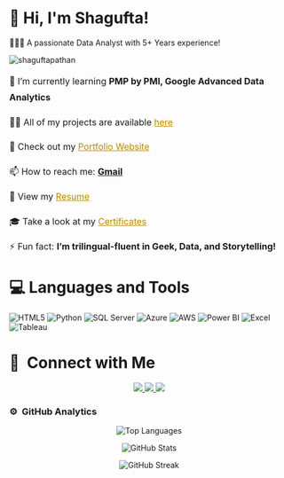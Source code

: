 

# 🫡 Hi, I'm Shagufta!
👩🏻‍💻 A passionate Data Analyst with 5+ Years experience!<br/>

<p align="left"> <img src="https://komarev.com/ghpvc/?username=shaguftapathan&label=Profile%20views&color=0e75b6&style=flat" alt="shaguftapathan" /> </p>

<div style="line-height: 1.8; font-size: 1rem;">

  <p>🌱 I’m currently learning <strong>PMP by PMI, Google Advanced Data Analytics</strong></p>

  <p>👨‍💻 All of my projects are available <a href="https://shaguftapathan.github.io/Data_Analytics_All_Projects/" style="color: #b58900;" target="_blank">here</a></p>

  <p>📝 Check out my <a href="https://shaguftapathan.github.io/Portfolio_Website/" style="color: #b58900;" target="_blank">Portfolio Website</a></p>

  <p>📫 How to reach me: <a href="mailto:shagufta.pathan048@gmail.com"><strong>Gmail</strong></a></p>

  <p>📄 View my <a href="https://shaguftapathan.github.io/Portfolio_Website/Shagufta_Pathan_CV_Data_Analyst.pdf" style="color: #b58900;" target="_blank">Resume</a></p>

  <p>🎓 Take a look at my <a href="https://shaguftapathan.github.io/Certifications/" style="color: #b58900;" target="_blank">Certificates</a></p>

  <p>⚡ Fun fact: <strong>I’m trilingual-fluent in Geek, Data, and Storytelling!</strong></p>

</div>


# 💻 Languages and Tools
<!-- Badges from https://github.com/Ileriayo/markdown-badges -->
![HTML5](https://img.shields.io/badge/html5-%23E34F26.svg?style=for-the-badge&logo=html5&logoColor=white)
![Python](https://img.shields.io/badge/python-3670A0?style=for-the-badge&logo=python&logoColor=ffdd54)
![SQL Server](https://img.shields.io/badge/SQL%20Server-CC2927?style=for-the-badge&logo=microsoftsqlserver&logoColor=white)
![Azure](https://img.shields.io/badge/Azure-0078D4?style=for-the-badge&logo=microsoftazure&logoColor=white)
![AWS](https://img.shields.io/badge/AWS-232F3E?style=for-the-badge&logo=amazonaws&logoColor=white)
![Power BI](https://img.shields.io/badge/Power%20BI-F2C811?style=for-the-badge&logo=powerbi&logoColor=black)
![Excel](https://img.shields.io/badge/Excel-217346?style=for-the-badge&logo=microsoftexcel&logoColor=white)
![Tableau](https://img.shields.io/badge/Tableau-E97627?style=for-the-badge&logo=tableau&logoColor=white)



# 🤝 &nbsp;Connect with Me

<p align="center">
  <a href="https://shaguftapathan.github.io/Portfolio_Website/">
    <img src="https://img.shields.io/badge/-Portfolio-brightgreen" />
  </a>
  <a href="https://www.linkedin.com/in/shagufta-pathan-sp48/">
    <img src="https://img.shields.io/badge/-Shagufta%20Pathan-0077B5?style=flat-square&logo=Linkedin&logoColor=white" />
  </a>
  <a href="mailto:shagufta.pathan048@gmail.com">
    <img src="https://img.shields.io/badge/-Email%20Me-D14836?style=flat-square&logo=Gmail&logoColor=white" />
  </a>
</p>


<!-- GitHub Profile Stats -->
### ⚙️ &nbsp;GitHub Analytics

<!-- Top Languages -->
<p align="center">
  <img src="https://github-readme-stats-eight-theta.vercel.app/api/top-langs?username=shaguftapathan&show_icons=true&locale=en&layout=compact&exclude_lang=java+r&theme=vue-dark" alt="Top Languages" />
</p>

<!-- GitHub Stats -->
<p align="center">
  <img src="https://github-readme-stats-eight-theta.vercel.app/api?username=shaguftapathan&show_icons=true&theme=dracula&include_all_commits=true&count_private=true" alt="GitHub Stats" />
</p>

<!-- GitHub Streak Stats -->
<p align="center">
  <img src="https://github-readme-streak-stats.herokuapp.com?user=shaguftapathan&theme=dracula" alt="GitHub Streak" />
</p>

